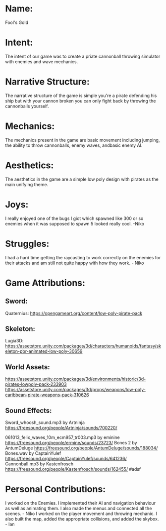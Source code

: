 # Name: 
Fool's Gold

# Intent: 
The intent of our game was to create a priate cannonball throwing simulator with enemies and wave mechanics. 

# Narrative Structure:
The narrative structure of the game is simple you're a pirate defending his ship but with your cannon broken you can only fight back by throwing the cannonballs yourself. 

# Mechanics:
The mechanics present in the game are basic movement including jumping, the ability to throw cannonballs, enemy waves, andbasic enemy AI.

# Aesthetics:
The aesthetics in the game are a simple low poly design with pirates as the main unifying theme.

# Joys:
I really enjoyed one of the bugs I giot which spawned like 300 or so enemies when it was supposed to spawn 5 looked really cool. -Niko


# Struggles:
I had a hard time getting the raycasting to work correctly on the enemies for their attacks and am still not quite happy with how they work. - Niko

# Game Attributions:

## Sword:
Quaternius: https://opengameart.org/content/low-poly-pirate-pack

## Skeleton:
Lugia3D: https://assetstore.unity.com/packages/3d/characters/humanoids/fantasy/skeleton-pbr-animated-low-poly-30659

## World Assets:
 https://assetstore.unity.com/packages/3d/environments/historic/3d-pirates-lowpoly-pack-233903
https://assetstore.unity.com/packages/3d/props/weapons/low-poly-caribbean-pirate-weapons-pack-310626

## Sound Effects:
Sword_whoosh_sound.mp3 by Artninja https://freesound.org/people/Artninja/sounds/700220/ 

061013_felix_waves_10m_ecm957_tr003.mp3 by eminine https://freesound.org/people/ermine/sounds/23723/ 
Bones 2 by AntumDeluge https://freesound.org/people/AntumDeluge/sounds/188034/ 
Bones.wav by CaptainYulef https://freesound.org/people/CaptainYulef/sounds/641236/ 
Cannonball.mp3 by Kastenfrosch https://freesound.org/people/Kastenfrosch/sounds/162455/ 
#adsf

# Personal Contributions:
I worked on the Enemies. I implemented their AI and navigation behaviour as well as animating them. I also made the menus and connected all the scenes. - Niko
I worked on the player movement and throwing mechanic. I also built the map, added the appropriate collisions, and added the skybox. - Ian
